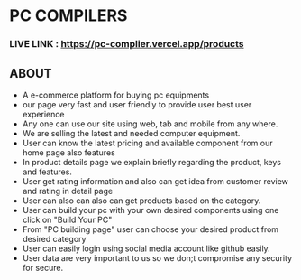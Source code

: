 # PC COMPILERS

### LIVE LINK :  https://pc-complier.vercel.app/products

## ABOUT
- A e-commerce platform for buying pc equipments
- our page very fast and user friendly to provide user best user experience
- Any one can use our site using web, tab and mobile from any where.
- We are selling  the latest and needed computer equipment.  
- User can know the latest pricing and available component from our home page also features
- In product details page we explain briefly regarding the product, keys and features.
- User get rating information and also can get idea from customer review and rating in detail page 
- User can also can also can get products based on the category.
- User can build your pc with your own desired components using one click on "Build Your PC"
- From "PC building page" user can choose your desired product from desired category
- User can easily login using social media account like github easily.
- User data are very important to us so we don;t compromise any security for secure.

 
